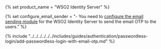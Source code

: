 {% set product_name = "WSO2 Identity Server" %}

{% set configure_email_sender = "- You need to [configure the email sending module](../../../deploy/configure-email-sending.md) for the WSO2 Identity Server to send the email OTP to the users." %}

{% include "../../../../../../includes/guides/authentication/passwordless-login/add-passwordless-login-with-email-otp.md" %}